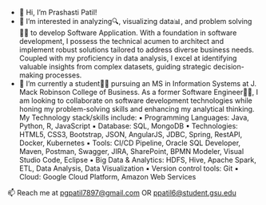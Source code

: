 - 👋 Hi, I’m Prashasti Patil! 
- 👀 I’m interested in analyzing🔍, visualizing data📊, and problem solving👩‍💻 to develop Software Application. With a foundation in software development, I possess the technical acumen to architect and implement robust solutions tailored to address diverse business needs. Coupled with my proficiency in data analysis, I excel at identifying valuable insights from complex datasets, guiding strategic decision-making processes.
- 🌱 I’m currently a student👩‍🎓 pursuing an MS in Information Systems at J. Mack Robinson College of Business. As a former Software Engineer👩‍💻, I am looking to collaborate on software development technologies while honing my problem-solving skills and enhancing my analytical thinking.
My Technology stack/skills include:
▪ Programming Languages: Java, Python, R, JavaScript
▪ Database: SQL, MongoDB
▪ Technologies: HTML5, CSS3, Bootstrap, JSON, AngularJS, JDBC, Spring, RestAPI, Docker, Kubernetes
▪ Tools: CI/CD Pipeline, Oracle SQL Developer, Maven, Postman, Swagger, JIRA, SharePoint, BPMN Modeler, Visual Studio Code, Eclipse
▪ Big Data & Analytics: HDFS, Hive, Apache Spark, ETL, Data Analysis, Data Visualization
▪ Version control tools: Git
▪ Cloud: Google Cloud Platform, Amazon Web Services

📫 Reach me at pgpatil7897@gmail.com OR ppatil6@student.gsu.edu  

